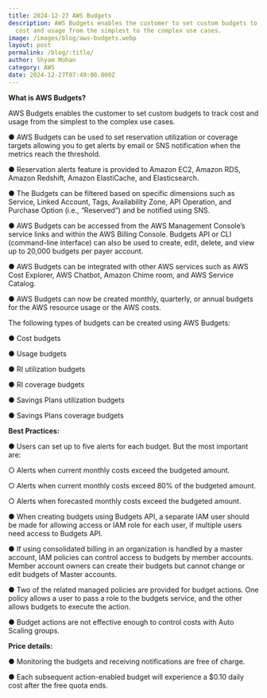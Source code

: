 ```yaml
---
title: 2024-12-27 AWS Budgets
description: AWS Budgets enables the customer to set custom budgets to track
  cost and usage from the simplest to the complex use cases.
image: /images/blog/aws-budgets.webp
layout: post
permalink: /blog/:title/
author: Shyam Mohan
category: AWS
date: 2024-12-27T07:49:00.000Z
---
```

**What is AWS Budgets?**

AWS Budgets enables the customer to set custom budgets to track cost and usage from the simplest to the complex use cases.

● AWS Budgets can be used to set reservation utilization or coverage targets allowing you to get alerts by email or SNS notification when the metrics reach the threshold.

● Reservation alerts feature is provided to Amazon EC2, Amazon RDS, Amazon Redshift, Amazon ElastiCache, and Elasticsearch.

● The Budgets can be filtered based on specific dimensions such as Service, Linked Account, Tags, Availability Zone, API Operation, and Purchase Option
(i.e., “Reserved”) and be notified using SNS.

● AWS Budgets can be accessed from the AWS Management Console’s service links and within the AWS Billing Console. Budgets API or CLI (command-line interface) can also be used to create, edit, delete, and view
up to 20,000 budgets per payer account.

● AWS Budgets can be integrated with other AWS services such as AWS Cost Explorer, AWS Chatbot, Amazon Chime room, and AWS Service Catalog.

● AWS Budgets can now be created monthly, quarterly, or annual budgets for the AWS resource usage or the AWS costs.

The following types of budgets can be created using AWS Budgets:

● Cost budgets

● Usage budgets

● RI utilization budgets

● RI coverage budgets

● Savings Plans utilization budgets

● Savings Plans coverage budgets

**Best Practices:**

● Users can set up to five alerts for each budget. But the most important are:

○ Alerts when current monthly costs exceed the budgeted amount.

○ Alerts when current monthly costs exceed 80% of the budgeted amount.

○ Alerts when forecasted monthly costs exceed the budgeted amount.

● When creating budgets using Budgets API, a separate IAM user should be made for allowing access or IAM role for each user, if multiple users need access to Budgets API.

● If using consolidated billing in an organization is handled by a master account, IAM policies can control access to budgets by member accounts. Member account owners can create their budgets but cannot change or edit budgets of Master accounts.

● Two of the related managed policies are provided for budget actions. One policy allows a user to pass a role to the budgets service, and the other allows budgets to execute the action.

● Budget actions are not effective enough to control costs with Auto Scaling groups.

**Price details:**

● Monitoring the budgets and receiving notifications are free of charge.

● Each subsequent action-enabled budget will experience a $0.10 daily cost after the free quota ends.
